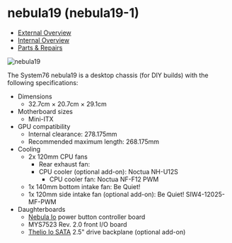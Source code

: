 # nebula19 (nebula19-1)

- [External Overview](./external-overview.md)
- [Internal Overview](./internal-overview.md)
- [Parts & Repairs](./repairs.md)

![nebula19](./img/nebula19-1.webp)

The System76 nebula19 is a desktop chassis (for DIY builds) with the following specifications:

- Dimensions
    - 32.7cm × 20.7cm × 29.1cm
- Motherboard sizes
    - Mini-ITX
- GPU compatibility
    - Internal clearance: 278.175mm
    - Recommended maximum length: 268.175mm
- Cooling
    - 2x 120mm CPU fans
        - Rear exhaust fan: 
        - CPU cooler (optional add-on): Noctua NH-U12S
            - CPU cooler fan: Noctua NF-F12 PWM
    - 1x 140mm bottom intake fan: Be Quiet! 
    - 1x 120mm side intake fan (optional add-on): Be Quiet! SIW4-12025-MF-PWM
- Daughterboards
    - [Nebula Io](https://github.com/system76/thelio-io-hardware/tree/thelio_io_2.3/pcb-nebula-io) power button controller board
    - MYS7523 Rev. 2.0 front I/O board
    - [Thelio Io SATA](https://github.com/system76/thelio-io-hardware/tree/thelio_io_2.3/pcb-thelio-io-sata) 2.5" drive backplane (optional add-on)